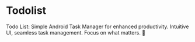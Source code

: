 # Todolist
Todo List: Simple Android Task Manager for enhanced productivity. Intuitive UI, seamless task management. Focus on what matters. 🚀
